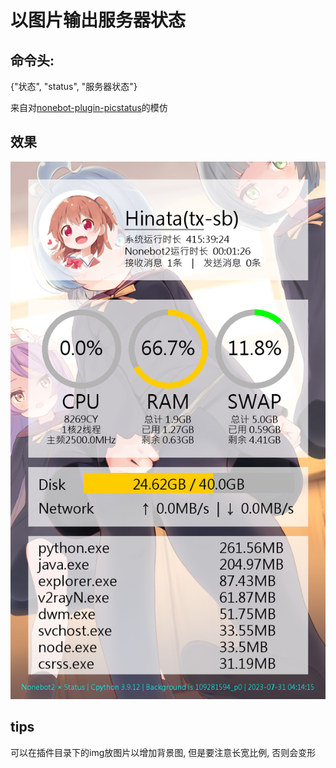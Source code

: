 # 以图片输出服务器状态

## 命令头: 
{"状态", "status", "服务器状态"}

来自对[nonebot-plugin-picstatus](https://github.com/lgc-NB2Dev/nonebot-plugin-picstatus)的模仿

## 效果
![](./show.png)

## tips
可以在插件目录下的img放图片以增加背景图, 但是要注意长宽比例, 否则会变形